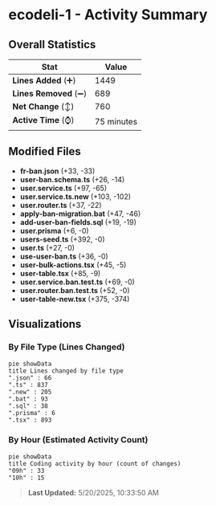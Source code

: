 # ecodeli-1 - Activity Summary 

## Overall Statistics

| Stat                   | Value                                                             |
| ---------------------- | ----------------------------------------------------------------- |
| **Lines Added** (➕)   | 1449                                          |
| **Lines Removed** (➖) | 689                                        |
| **Net Change** (↕)    | 760                |
| **Active Time** (⌚)   | 75 minutes |


## Modified Files
- **fr-ban.json** (+33, -33)
- **user-ban.schema.ts** (+26, -14)
- **user.service.ts** (+97, -65)
- **user.service.ts.new** (+103, -102)
- **user.router.ts** (+37, -22)
- **apply-ban-migration.bat** (+47, -46)
- **add-user-ban-fields.sql** (+19, -19)
- **user.prisma** (+6, -0)
- **users-seed.ts** (+392, -0)
- **user.ts** (+27, -0)
- **use-user-ban.ts** (+36, -0)
- **user-bulk-actions.tsx** (+45, -5)
- **user-table.tsx** (+85, -9)
- **user.service.ban.test.ts** (+69, -0)
- **user.router.ban.test.ts** (+52, -0)
- **user-table-new.tsx** (+375, -374)

## Visualizations

### By File Type (Lines Changed)

```mermaid
pie showData
title Lines changed by file type
".json" : 66
".ts" : 837
".new" : 205
".bat" : 93
".sql" : 38
".prisma" : 6
".tsx" : 893
```

### By Hour (Estimated Activity Count)

```mermaid
pie showData
title Coding activity by hour (count of changes)
"09h" : 33
"10h" : 15
```


> **Last Updated:** 5/20/2025, 10:33:50 AM